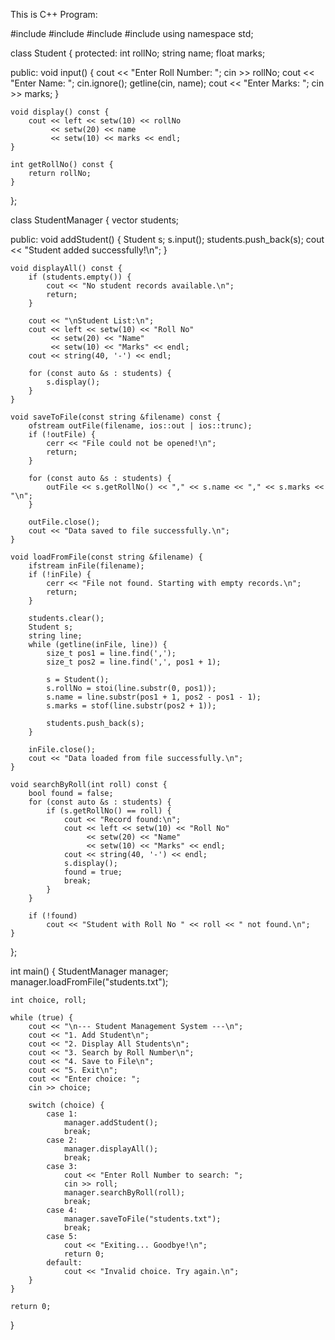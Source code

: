 This is C++ Program:

#include <iostream>
#include <fstream>
#include <vector>
#include <iomanip>
using namespace std;

class Student {
protected:
    int rollNo;
    string name;
    float marks;

public:
    void input() {
        cout << "Enter Roll Number: ";
        cin >> rollNo;
        cout << "Enter Name: ";
        cin.ignore();
        getline(cin, name);
        cout << "Enter Marks: ";
        cin >> marks;
    }

    void display() const {
        cout << left << setw(10) << rollNo
             << setw(20) << name
             << setw(10) << marks << endl;
    }

    int getRollNo() const {
        return rollNo;
    }
};

class StudentManager {
    vector<Student> students;

public:
    void addStudent() {
        Student s;
        s.input();
        students.push_back(s);
        cout << "Student added successfully!\n";
    }

    void displayAll() const {
        if (students.empty()) {
            cout << "No student records available.\n";
            return;
        }

        cout << "\nStudent List:\n";
        cout << left << setw(10) << "Roll No"
             << setw(20) << "Name"
             << setw(10) << "Marks" << endl;
        cout << string(40, '-') << endl;

        for (const auto &s : students) {
            s.display();
        }
    }

    void saveToFile(const string &filename) const {
        ofstream outFile(filename, ios::out | ios::trunc);
        if (!outFile) {
            cerr << "File could not be opened!\n";
            return;
        }

        for (const auto &s : students) {
            outFile << s.getRollNo() << "," << s.name << "," << s.marks << "\n";
        }

        outFile.close();
        cout << "Data saved to file successfully.\n";
    }

    void loadFromFile(const string &filename) {
        ifstream inFile(filename);
        if (!inFile) {
            cerr << "File not found. Starting with empty records.\n";
            return;
        }

        students.clear();
        Student s;
        string line;
        while (getline(inFile, line)) {
            size_t pos1 = line.find(',');
            size_t pos2 = line.find(',', pos1 + 1);

            s = Student();
            s.rollNo = stoi(line.substr(0, pos1));
            s.name = line.substr(pos1 + 1, pos2 - pos1 - 1);
            s.marks = stof(line.substr(pos2 + 1));

            students.push_back(s);
        }

        inFile.close();
        cout << "Data loaded from file successfully.\n";
    }

    void searchByRoll(int roll) const {
        bool found = false;
        for (const auto &s : students) {
            if (s.getRollNo() == roll) {
                cout << "Record found:\n";
                cout << left << setw(10) << "Roll No"
                     << setw(20) << "Name"
                     << setw(10) << "Marks" << endl;
                cout << string(40, '-') << endl;
                s.display();
                found = true;
                break;
            }
        }

        if (!found)
            cout << "Student with Roll No " << roll << " not found.\n";
    }
};

int main() {
    StudentManager manager;
    manager.loadFromFile("students.txt");

    int choice, roll;

    while (true) {
        cout << "\n--- Student Management System ---\n";
        cout << "1. Add Student\n";
        cout << "2. Display All Students\n";
        cout << "3. Search by Roll Number\n";
        cout << "4. Save to File\n";
        cout << "5. Exit\n";
        cout << "Enter choice: ";
        cin >> choice;

        switch (choice) {
            case 1:
                manager.addStudent();
                break;
            case 2:
                manager.displayAll();
                break;
            case 3:
                cout << "Enter Roll Number to search: ";
                cin >> roll;
                manager.searchByRoll(roll);
                break;
            case 4:
                manager.saveToFile("students.txt");
                break;
            case 5:
                cout << "Exiting... Goodbye!\n";
                return 0;
            default:
                cout << "Invalid choice. Try again.\n";
        }
    }

    return 0;
}
